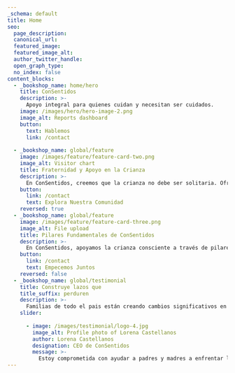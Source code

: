 ```yaml
---
_schema: default
title: Home
seo:
  page_description:
  canonical_url:
  featured_image:
  featured_image_alt:
  author_twitter_handle:
  open_graph_type:
  no_index: false
content_blocks:
  - _bookshop_name: home/hero
    title: ConSentidos
    description: >-
      Apoyo integral para quienes cuidan y necesitan ser cuidados.
    image: /images/hero/hero-image-2.png
    image_alt: Reports dashboard
    button:
      text: Hablemos 
      link: /contact
  
  - _bookshop_name: global/feature
    image: /images/feature/feature-card-two.png
    image_alt: Visitor chart
    title: Fraternidad y Apoyo en la Crianza
    description: >-
      En ConSentidos, creemos que la crianza no debe ser solitaria. Ofrecemos un espacio de apoyo y fraternidad para quienes cuidan y también necesitan ser cuidados. Juntos compartimos experiencias, nos respaldamos y crecemos como comunidad.
    button:
      link: /contact
      text: Explora Nuestra Comunidad
    reversed: true
  - _bookshop_name: global/feature
    image: /images/feature/feature-card-three.png
    image_alt: File upload
    title: Pilares Fundamentales de ConSentidos
    description: >-
      En ConSentidos, apoyamos la crianza consciente a través de pilares clave como las pautas de crianza, la alimentación saludable, la dinámica familiar, el síndrome de burnout parental, y el emprendimiento y la economía familiar. Nos enfocamos en crear una sociedad más sensible.¡Únete a nuestra comunidad para mejorar juntos el futuro de nuestros niños!
    button:
      link: /contact
      text: Empecemos Juntos
    reversed: false
  - _bookshop_name: global/testimonial
    title: Construye lazos que 
    title_suffix: perduren
    description: >-
      Familias de todo el pais están creando cambios significativos en la crianza con el apoyo y la comunidad de ConSentidos.
    slider:
    
      - image: /images/testimonial/logo-4.jpg
        image_alt: Profile photo of Lorena Castellanos
        author: Lorena Castellanos
        designation: CEO de ConSentidos
        message: >-
          Estoy comprometida con ayudar a padres y madres a enfrentar los desafíos de la crianza de manera más consciente y conectada.
---
```

